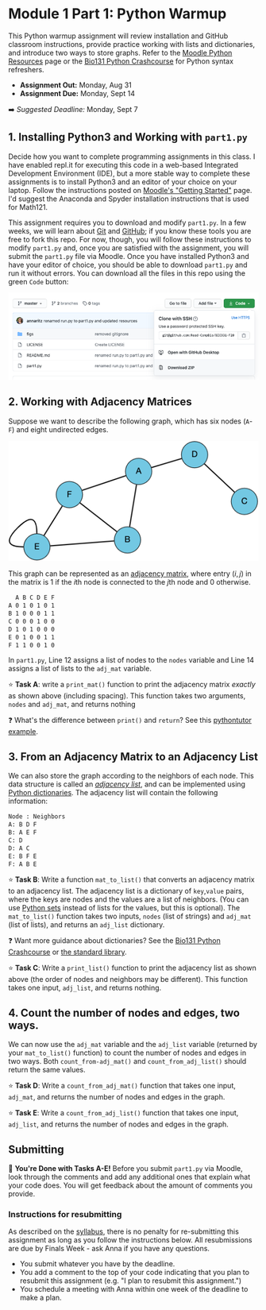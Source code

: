 # Module 1 Part 1: Python Warmup

This Python warmup assignment will review installation and GitHub classroom instructions, provide practice working with lists and dictionaries, and introduce two ways to store graphs.  Refer to the [Moodle Python Resources](https://moodle.reed.edu/mod/page/view.php?id=141006) page or the [Bio131 Python Crashcourse](https://annaritz.github.io/python-crashcourse/) for Python syntax refreshers.

* **Assignment Out:** Monday, Aug 31
* **Assignment Due:** Monday, Sept 14

:arrow_right: _Suggested Deadline:_ Monday, Sept 7

## 1. Installing Python3 and Working with `part1.py`

Decide how you want to complete programming assignments in this class. I have enabled repl.it for executing this code in a web-based Integrated Development Environment (IDE), but a more stable way to complete these assignments is to install Python3 and an editor of your choice on your laptop.  Follow the instructions posted on [Moodle's "Getting Started"](https://moodle.reed.edu/course/view.php?id=3302&section=1) page.  I'd suggest the Anaconda and Spyder installation instructions that is used for Math121.  

This assignment requires you to download and modify `part1.py`.  In a few weeks, we will learn about [Git](https://git-scm.com/) and [GitHub](https://github.com/); if you know these tools you are free to fork this repo.  For now, though, you will follow these instructions to modify `part1.py` and, once you are satisfied with the assignment, you will submit the `part1.py` file via Moodle.  Once you have installed Python3 and have your editor of choice, you should be able to download `part1.py` and run it without errors.  You can download all the files in this repo using the green `Code` button:

![code download](figs/code-download.png)

## 2. Working with Adjacency Matrices

Suppose we want to describe the following graph, which has six nodes (`A`-`F`) and eight undirected edges.

![example graph](figs/example-graph.png)

This graph can be represented as an [adjacency matrix](https://mathworld.wolfram.com/AdjacencyMatrix.html), where entry $(i,j)$ in the matrix is $1$ if the $i$th node is connected to the $j$th node and $0$ otherwise.

```
  A B C D E F
A 0 1 0 1 0 1
B 1 0 0 0 1 1
C 0 0 0 1 0 0
D 1 0 1 0 0 0
E 0 1 0 0 1 1
F 1 1 0 0 1 0
```

In `part1.py`, Line 12 assigns a list of nodes to the `nodes` variable and Line 14 assigns a list of lists to the `adj_mat` variable.

:star: **Task A**: write a `print_mat()` function to print the adjacency matrix _exactly_ as shown above (including spacing).  This function takes two arguments, `nodes` and `adj_mat`, and returns nothing

:question: What's the difference between `print()` and `return`? See this [pythontutor example](http://pythontutor.com/visualize.html#code=%23%20example%20from%20https%3A//www.reddit.com/r/learnpython/comments/8k7h3z/print_vs_return/%0A%0A%23%20define%20two%20functions%3A%20one%20prints%205%20and%20one%20returns%205.%0Adef%20print_5%28%29%3A%0A%20%20%20%20print%285%29%0A%20%20%20%20%0Adef%20return_5%28%29%3A%0A%20%20%20%20return%205%0A%0Ar1%20%3D%20print_5%28%29%0Aprint%28'print_5%28%29%20returns',r1%29%0A%0Ar2%20%3D%20return_5%28%29%0Aprint%28'return_5%28%29%20returns',r2%29%0A%0Aprint%28'%22print%28%29%22%20is%20a%20function,%20but%20%22return%22%20returns%20the%20value.'%29&cumulative=false&curInstr=0&heapPrimitives=nevernest&mode=display&origin=opt-frontend.js&py=3&rawInputLstJSON=%5B%5D&textReferences=false).

## 3. From an Adjacency Matrix to an Adjacency List

We can also store the graph according to the neighbors of each node.  This data structure is called an [_adjacency list_](https://en.wikipedia.org/wiki/Adjacency_list), and can be implemented using [Python dictionaries](https://docs.python.org/3/library/stdtypes.html#mapping-types-dict). The adjacency list will contain the following information:

```
Node : Neighbors
A: B D F
B: A E F
C: D
D: A C
E: B F E
F: A B E
```

:star: **Task B**: Write a function `mat_to_list()` that converts an adjacency matrix to an adjacency list. The adjacency list is a dictionary of `key`,`value` pairs, where the keys are nodes and the values are a list of neighbors. (You can use [Python sets](https://docs.python.org/3/tutorial/datastructures.html#sets) instead of lists for the values, but this is optional).  The `mat_to_list()` function takes two inputs, `nodes` (list of strings) and `adj_mat` (list of lists), and returns an `adj_list` dictionary.

:question: Want more guidance about dictionaries?  See the [Bio131 Python Crashcourse](https://annaritz.github.io/python-crashcourse/) or [the standard library](https://docs.python.org/3/library/stdtypes.html#mapping-types-dict).

:star: **Task C**: Write a `print_list()` function to print the adjacency list as shown above (the order of nodes and neighbors may be different). This function takes one input, `adj_list`, and returns nothing.

## 4. Count the number of nodes and edges, two ways.

We can now use the `adj_mat` variable and the `adj_list` variable (returned by your `mat_to_list()` function) to count the number of nodes and edges in two ways.  Both `count_from-adj_mat()` and `count_from_adj_list()` should return the same values.  

:star: **Task D**: Write a `count_from_adj_mat()` function that takes one input, `adj_mat`, and returns the number of nodes and edges in the graph.

:star: **Task E**: Write a `count_from_adj_list()` function that takes one input, `adj_list`, and returns the number of nodes and edges in the graph.

## Submitting

:star2: **You're Done with Tasks A-E!** Before you submit `part1.py` via Moodle, look through the comments and add any additional ones that explain what your code does.  You will get feedback about the amount of comments you provide.

### Instructions for resubmitting

As described on the [syllabus](https://www.reed.edu/biology/courses/bio331/files/syllabus.pdf), there is no penalty for re-submitting this assignment as long as you follow the instructions below. All resubmissions are due by Finals Week - ask Anna if you have any questions.

* You submit whatever you have by the deadline.
* You add a comment to the top of your code indicating that you plan to resubmit this assignment (e.g. "I plan to resubmit this assignment.")
* You schedule a meeting with Anna within one week of the deadline to make a plan.
